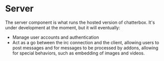 Server
======

The server component is what runs the hosted version of chatterbox.
It's under development at the moment, but it will eventually:

- Manage user accounts and authentication
- Act as a go between the irc connection and the client, allowing users to post
  messages and for messages to be processed by addons, allowing for special
  behaviors, such as embedding of images and videos.
